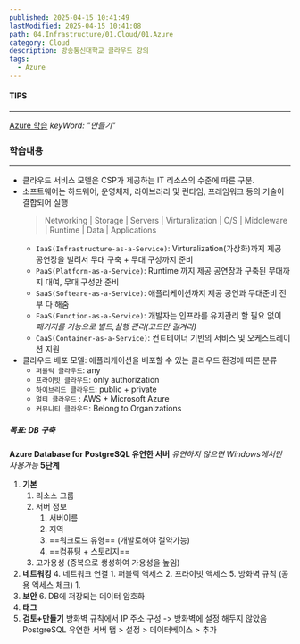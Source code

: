 ```yaml
---
published: 2025-04-15 10:41:49
lastModified: 2025-04-15 10:41:08
path: 04.Infrastructure/01.Cloud/01.Azure
category: Cloud
description: 방송통신대학교 클라우드 강의
tags:
  - Azure
---
```

#### TIPS
---
[Azure 학습](https://learn.microsoft.com/ko-kr/training/azure/) _keyWord: "만들기"_
### 학습내용
---
- 클라우드 서비스 모델은 CSP가 제공하는 IT 리소스의 수준에 따른 구분.
- 소프트웨어는 하드웨어, 운영체제, 라이브러리 및 런타임, 프레임워크 등의 기술이 결합되어 실행
	> Networking | Storage | Servers | Virturalization | O/S | Middleware | Runtime | Data | Applications
	- `IaaS(Infrastructure-as-a-Service)`: Virturalization(가상화)까지 제공
		공연장을 빌려서 무대 구축 + 무대 구성까지 준비
	- `PaaS(Platform-as-a-Service)`: Runtime 까지 제공
		공연장과 구축된 무대까지 대여, 무대 구성만 준비
	- `SaaS(Softeare-as-a-Service)`: 애플리케이션까지 제공
		공연과 무대준비 전부 다 해줌
	- `FaaS(Function-as-a-Service)`: 개발자는 인프라를 유지관리 할 필요 없이 *패키지를 기능으로 빌드,실행 관리(코드만 갈겨라)*
	- `CaaS(Container-as-a-Service)`: 컨ㅌ테이너 기반의 서비스 및 오케스트레이션 지원
- 클라우드 배포 모델: 애플리케이션을 배포할 수 있는 클라우드 환경에 따른 분류
	- `퍼블릭 클라우드`: any
	- `프라이빗 클라우드`: only authorization
	- `하이브리드 클라우드`: public + private
	- `멀티 클라우드` : AWS + Microsoft Azure
	- `커뮤니티 클라우드`: Belong to Organizations
##### 목표: DB 구축
**Azure Database for PostgreSQL 유연한 서버**
	*유연하지 않으면 Windows에서만 사용가능*
**5단계**
1. **기본**
	1. 리소스 그룹
	2. 서버 정보
		1. 서버이름
		2. 지역
		3. ==워크로드 유형== (개발로해야 절약가능)
		4. ==컴퓨팅 + 스토리지==
	3. 고가용성 (중복으로 생성하여 가용성을 높임)
2. **네트워킹**
	4. 네트워크 연결
		1. 퍼블릭 액세스
		2. 프라이빗 액세스
	5. 방화벽 규칙 (공용 엑세스 체크)
		1. 
3. **보안**
	6. DB에 저장되는 데이터 암호화
4. **태그**
5. **검토+만들기**
방화벽 규칙에서 IP 주소 구성 -> 방화벽에 설정 해두지 않았음
PostgreSQL 유연한 서버 탭 > 설정 > 데이터베이스 > 추가